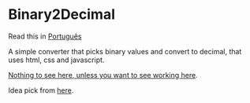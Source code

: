 # Binary2Decimal
Read this in [Português](https://github.com/Ranbut/Binary2Decimal/blob/main/README.br.md)

A simple converter that picks binary values and convert to decimal, that uses html, css and javascript.

[Nothing to see here, unless you want to see working here](https://ranbut.github.io/Binary2Decimal/).

Idea pick from [here](https://github.com/florinpop17/app-ideas).
